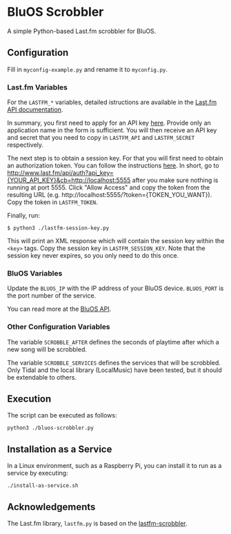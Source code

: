 # BluOS Scrobbler

A simple Python-based Last.fm scrobbler for BluOS.

## Configuration

Fill in `myconfig-example.py` and rename it to `myconfig.py`.

### Last.fm Variables

For the `LASTFM_*` variables, detailed istructions are available in the [Last.fm API documentation](https://www.last.fm/api).

In summary, you first need to apply for an API key [here](https://www.last.fm/api/account/create). Provide only an application name in the form is sufficient. You will then receive an API key and secret that you need to copy in `LASTFM_API` and `LASTFM_SECRET` respectively.

The next step is to obtain a session key. For that you will first need to obtain an authorization token. You can follow the instructions [here](https://github.com/huberf/lastfm-scrobbler). In short, go to http://www.last.fm/api/auth?api_key={YOUR_API_KEY}&cb=http://localhost:5555 after you make sure nothing is running at port 5555. Click "Allow Access" and copy the token from the resulting URL (e.g. http://localhost:5555/?token={TOKEN_YOU_WANT}). Copy the token in `LASTFM_TOKEN`.

Finally, run:

`$ python3 ./lastfm-session-key.py`

This will print an XML response which will contain the session key within the `<key>` tags. Copy the session key in `LASTFM_SESSION_KEY`. Note that the session key never expires, so you only need to do this once.

### BluOS Variables

Update the `BLUOS_IP` with the IP address of your BluOS device. `BLUOS_PORT` is the port number of the service.

You can read more at the [BluOS API](https://bluos.net/wp-content/uploads/2020/06/Custom-Integration-API-v1.0.pdf).

### Other Configuration Variables

The variable `SCROBBLE_AFTER` defines the seconds of playtime after which a new song will be scrobbled. 

The variable `SCROBBLE_SERVICES` defines the services that will be scrobbled. Only Tidal and the local library (LocalMusic) have been tested, but it should be extendable to others.


## Execution

The script can be executed as follows:

`python3 ./bluos-scrobbler.py`


## Installation as a Service

In a Linux environment, such as a Raspberry Pi, you can install it to run as a service by executing:

`./install-as-service.sh`

## Acknowledgements

The Last.fm library, `lastfm.py` is based on the [lastfm-scrobbler](https://github.com/huberf/lastfm-scrobbler).
